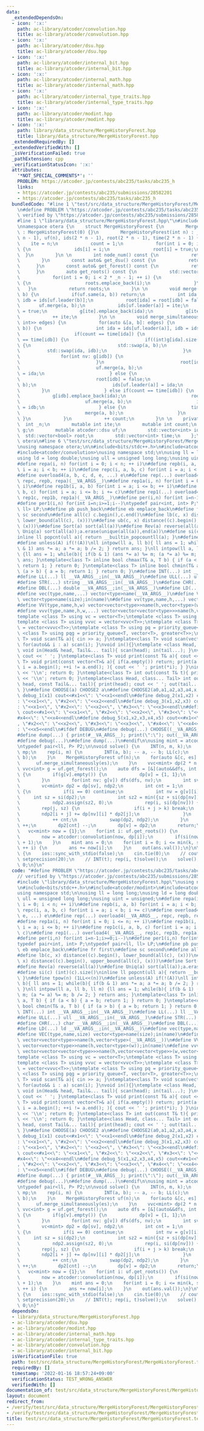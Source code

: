 ```yaml
---
data:
  _extendedDependsOn:
  - icon: ':x:'
    path: ac-library/atcoder/convolution.hpp
    title: ac-library/atcoder/convolution.hpp
  - icon: ':x:'
    path: ac-library/atcoder/dsu.hpp
    title: ac-library/atcoder/dsu.hpp
  - icon: ':x:'
    path: ac-library/atcoder/internal_bit.hpp
    title: ac-library/atcoder/internal_bit.hpp
  - icon: ':x:'
    path: ac-library/atcoder/internal_math.hpp
    title: ac-library/atcoder/internal_math.hpp
  - icon: ':x:'
    path: ac-library/atcoder/internal_type_traits.hpp
    title: ac-library/atcoder/internal_type_traits.hpp
  - icon: ':x:'
    path: ac-library/atcoder/modint.hpp
    title: ac-library/atcoder/modint.hpp
  - icon: ':x:'
    path: library/data_structure/MergeHistoryForest.hpp
    title: library/data_structure/MergeHistoryForest.hpp
  _extendedRequiredBy: []
  _extendedVerifiedWith: []
  _isVerificationFailed: true
  _pathExtension: cpp
  _verificationStatusIcon: ':x:'
  attributes:
    '*NOT_SPECIAL_COMMENTS*': ''
    PROBLEM: https://atcoder.jp/contests/abc235/tasks/abc235_h
    links:
    - https://atcoder.jp/contests/abc235/submissions/28582201
    - https://atcoder.jp/contests/abc235/tasks/abc235_h
  bundledCode: "#line 1 \"test/src/data_structure/MergeHistoryForest/MergeHistoryForest.test.cpp\"\
    \n#define PROBLEM \"https://atcoder.jp/contests/abc235/tasks/abc235_h\"\n\n//\
    \ verified by \"https://atcoder.jp/contests/abc235/submissions/28582201\"\n\n\
    #line 1 \"library/data_structure/MergeHistoryForest.hpp\"\n#include<atcoder/dsu>\n\
    \nnamespace otera {\n    struct MergeHistoryForest {\n        MergeHistoryForest()\
    \ : MergeHistoryForest(0) {}\n        MergeHistoryForest(int n) : _n(n), g(2 *\
    \ n - 1), uf(n), ids(2 * n - 1), root(2 * n - 1), time(2 * n - 1) {\n        \
    \    ite = n;\n            count = 1;\n            for(int i = 0; i < n; ++ i)\
    \ {\n                ids[i] = i;\n                root[i] = true;\n          \
    \  }\n        }\n \n        int node_num() const {\n            return ite;\n\
    \        }\n        const auto& get_dsu() const {\n            return uf;\n  \
    \      }\n        const auto& get_forest() const {\n            return g;\n  \
    \      }\n        auto get_roots() const {\n            std::vector<int> roots;\n\
    \            for(int i = 0; i < 2 * _n - 1; ++ i) {\n                if(root[i])\
    \ {\n                    roots.emplace_back(i);\n                }\n         \
    \   }\n            return roots;\n        }\n \n        void merge(int a, int\
    \ b) {\n            if(uf.same(a, b)) return;\n            int ida = ids[uf.leader(a)],\
    \ idb = ids[uf.leader(b)];\n            root[ida] = root[idb] = false;\n     \
    \       uf.merge(a, b);\n            ids[uf.leader(a)] = ite;\n            root[ite]\
    \ = true;\n            g[ite].emplace_back(ida);\n            g[ite].emplace_back(idb);\n\
    \            ++ ite;\n        }\n \n        void merge_simultaneously(std::vector<std::pair<int,\
    \ int>> edges) {\n            for(auto &[a, b]: edges) {\n                if(!uf.same(a,\
    \ b)) {\n                    int ida = ids[uf.leader(a)], idb = ids[uf.leader(b)];\n\
    \                    if(count == time[ida]) {\n                        if(count\
    \ == time[idb]) {\n                            if((int)g[ida].size() < (int)g[idb].size())\
    \ {\n                                std::swap(a, b);\n                      \
    \          std::swap(ida, idb);\n                            }\n             \
    \               for(int nv: g[idb]) {\n                                g[ida].emplace_back(nv);\n\
    \                            }\n                            root[idb] = false;\n\
    \                            uf.merge(a, b);\n                            ids[uf.leader(a)]\
    \ = ida;\n                        } else {\n                            g[ida].emplace_back(idb);\n\
    \                            root[idb] = false;\n                            uf.merge(a,\
    \ b);\n                            ids[uf.leader(a)] = ida;\n                \
    \        }\n                    } else if(count == time[idb]) {\n            \
    \            g[idb].emplace_back(ida);\n                        root[ida] = false;\n\
    \                        uf.merge(a, b);\n                        ids[uf.leader(a)]\
    \ = idb;\n                    } else {\n                        time[ite] = count;\n\
    \                        merge(a, b);\n                    }\n               \
    \ }\n            }\n            ++ count;\n        }\n \n    private:\n      \
    \  int _n;\n        mutable int ite;\n        mutable int count;\n        std::vector<std::vector<int>>\
    \ g;\n        mutable atcoder::dsu uf;\n        std::vector<int> ids;\n      \
    \  std::vector<bool> root;\n        std::vector<int> time;\n    };\n} // namespace\
    \ otera\n#line 6 \"test/src/data_structure/MergeHistoryForest/MergeHistoryForest.test.cpp\"\
    \nusing namespace otera;\n\n#include<bits/stdc++.h>\n#include<atcoder/modint>\n\
    #include<atcoder/convolution>\nusing namespace std;\n\nusing ll = long long;\n\
    using ld = long double;\nusing ull = unsigned long long;\nusing uint = unsigned;\n\
    #define repa(i, n) for(int i = 0; i < n; ++ i)\n#define repb(i, a, b) for(int\
    \ i = a; i < b; ++ i)\n#define repc(i, a, b, c) for(int i = a; i < b; i += c)\n\
    #define overload4(a, b, c, d, e, ...) e\n#define rep(...) overload4(__VA_ARGS__,\
    \ repc, repb, repa)(__VA_ARGS__)\n#define rep1a(i, n) for(int i = 0; i <= n; ++\
    \ i)\n#define rep1b(i, a, b) for(int i = a; i <= b; ++ i)\n#define rep1c(i, a,\
    \ b, c) for(int i = a; i <= b; i += c)\n#define rep1(...) overload4(__VA_ARGS__,\
    \ rep1c, rep1b, rep1a)(__VA_ARGS__)\n#define per(i,n) for(int i=n-1;i>=0;i--)\n\
    #define per1(i,n) for(int i=n;i>=1;i--)\ntypedef pair<int, int> P;\ntypedef pair<ll,\
    \ ll> LP;\n#define pb push_back\n#define eb emplace_back\n#define fr first\n#define\
    \ sc second\n#define all(c) c.begin(),c.end()\n#define lb(c, x) distance((c).begin(),\
    \ lower_bound(all(c), (x)))\n#define ub(c, x) distance((c).begin(), upper_bound(all(c),\
    \ (x)))\n#define Sort(a) sort(all(a))\n#define Rev(a) reverse(all(a))\n#define\
    \ Uniq(a) sort(all(a));a.erase(unique(all(a)),end(a))\n#define si(c) (int)(c).size()\n\
    inline ll popcnt(ull a){ return __builtin_popcountll(a); }\n#define tpow(n) (1LL<<(n))\n\
    #define unless(A) if(!(A))\nll intpow(ll a, ll b){ ll ans = 1; while(b){ if(b\
    \ & 1) ans *= a; a *= a; b /= 2; } return ans; }\nll intpow(ll a, ll b, ll m)\
    \ {ll ans = 1; while(b){ if(b & 1) (ans *= a) %= m; (a *= a) %= m; b /= 2; } return\
    \ ans; }\ntemplate<class T> inline bool chmax(T& a, T b) { if (a < b) { a = b;\
    \ return 1; } return 0; }\ntemplate<class T> inline bool chmin(T& a, T b) { if\
    \ (a > b) { a = b; return 1; } return 0; }\n#define INT(...) int __VA_ARGS__;in(__VA_ARGS__)\n\
    #define LL(...) ll __VA_ARGS__;in(__VA_ARGS__)\n#define ULL(...) ull __VA_ARGS__;in(__VA_ARGS__)\n\
    #define STR(...) string __VA_ARGS__;in(__VA_ARGS__)\n#define CHR(...) char __VA_ARGS__;in(__VA_ARGS__)\n\
    #define DBL(...) double __VA_ARGS__;in(__VA_ARGS__)\n#define LD(...) ld __VA_ARGS__;in(__VA_ARGS__)\n\
    #define vec(type,name,...) vector<type>name(__VA_ARGS__)\n#define VEC(type,name,size)\
    \ vector<type>name(size);in(name)\n#define vv(type,name,h,...) vector<vector<type>>name(h,vector<type>(__VA_ARGS__))\n\
    #define VV(type,name,h,w) vector<vector<type>>name(h,vector<type>(w));in(name)\n\
    #define vvv(type,name,h,w,...) vector<vector<vector<type>>>name(h,vector<vector<type>>(w,vector<type>(__VA_ARGS__)))\n\
    template <class T> using vc = vector<T>;\ntemplate <class T> using vvc = vector<vc<T>>;\n\
    template <class T> using vvvc = vector<vvc<T>>;\ntemplate <class T> using vvvvc\
    \ = vector<vvvc<T>>;\ntemplate <class T> using pq = priority_queue<T>;\ntemplate\
    \ <class T> using pqg = priority_queue<T, vector<T>, greater<T>>;\ntemplate<class\
    \ T> void scan(T& a){ cin >> a; }\ntemplate<class T> void scan(vector<T>& a){\
    \ for(auto&& i : a) scan(i); }\nvoid in(){}\ntemplate <class Head, class... Tail>\
    \ void in(Head& head, Tail&... tail){ scan(head); in(tail...); }\nvoid print(){\
    \ cout << ' '; }\ntemplate<class T> void print(const T& a){ cout << a; }\ntemplate<class\
    \ T> void print(const vector<T>& a){ if(a.empty()) return; print(a[0]); for(auto\
    \ i = a.begin(); ++i != a.end(); ){ cout << ' '; print(*i); } }\nint out(){ cout\
    \ << '\\n'; return 0; }\ntemplate<class T> int out(const T& t){ print(t); cout\
    \ << '\\n'; return 0; }\ntemplate<class Head, class... Tail> int out(const Head&\
    \ head, const Tail&... tail){ print(head); cout << ' '; out(tail...); return 0;\
    \ }\n#define CHOOSE(a) CHOOSE2 a\n#define CHOOSE2(a0,a1,a2,a3,a4,x,...) x\n#define\
    \ debug_1(x1) cout<<#x1<<\": \"<<x1<<endl\n#define debug_2(x1,x2) cout<<#x1<<\"\
    : \"<<x1<<\", \"#x2<<\": \"<<x2<<endl\n#define debug_3(x1,x2,x3) cout<<#x1<<\"\
    : \"<<x1<<\", \"#x2<<\": \"<<x2<<\", \"#x3<<\": \"<<x3<<endl\n#define debug_4(x1,x2,x3,x4)\
    \ cout<<#x1<<\": \"<<x1<<\", \"#x2<<\": \"<<x2<<\", \"#x3<<\": \"<<x3<<\", \"\
    #x4<<\": \"<<x4<<endl\n#define debug_5(x1,x2,x3,x4,x5) cout<<#x1<<\": \"<<x1<<\"\
    , \"#x2<<\": \"<<x2<<\", \"#x3<<\": \"<<x3<<\", \"#x4<<\": \"<<x4<<\", \"#x5<<\"\
    : \"<<x5<<endl\n#ifdef DEBUG\n#define debug(...) CHOOSE((__VA_ARGS__,debug_5,debug_4,debug_3,debug_2,debug_1,~))(__VA_ARGS__)\n\
    #define dump(...) { print(#__VA_ARGS__); print(\":\"); out(__VA_ARGS__); }\n#else\n\
    #define debug(...)\n#define dump(...)\n#endif\n\nusing mint = atcoder::modint998244353;\n\
    \ntypedef pair<ll, P> P2;\n\nvoid solve() {\n    INT(n, m, k);\n    map<int, vc<P>>\
    \ mp;\n    rep(i, m) {\n        INT(a, b); -- a, -- b; LL(c);\n        mp[c].eb(a,\
    \ b);\n    }\n    MergeHistoryForest uf(n);\n    for(auto &[c, es]: mp) {\n  \
    \      uf.merge_simultaneously(es);\n    }\n    vvc<mint> dp(2 * n - 1);\n   \
    \ vvc<int> g = uf.get_forest();\n    auto dfs = [&](auto&&dfs, int v) -> void\
    \ {\n        if(g[v].empty()) {\n            dp[v] = {1, 1};\n            return;\n\
    \        }\n        for(int nv: g[v]) dfs(dfs, nv);\n        int sv = g[v][0];\n\
    \        vc<mint> dp2 = dp[sv], ndp2;\n        int cnt = 1;\n        rep(i, si(g[v]))\
    \ {\n            if(i == 0) continue;\n            int nv = g[v][i];\n       \
    \     int sz = si(dp2);\n            int sz2 = min({sz + si(dp[nv]) - 1, k + 1});\n\
    \            ndp2.assign(sz2, 0);\n            rep(i, si(dp[nv])) {\n        \
    \        rep(j, sz) {\n                    if(i + j > k) break;\n            \
    \        ndp2[i + j] += dp[nv][i] * dp2[j];\n                }\n            }\n\
    \            ++ cnt;\n            swap(dp2, ndp2);\n        }\n        dp2[1]\
    \ ++;\n        dp2[cnt] --;\n        dp[v] = dp2;\n        return;\n    };\n \
    \   vc<mint> now = {1};\n    for(int i: uf.get_roots()) {\n        dfs(dfs, i);\n\
    \        now = atcoder::convolution(now, dp[i]);\n        if(si(now) > k) now.resize(k\
    \ + 1);\n    }\n    mint ans = 0;\n    for(int i = 0; i <= min(k, si(now) - 1);\
    \ ++ i) {\n        ans += now[i];\n    }\n    out(ans.val());\n}\n\nsigned main()\
    \ {\n    ios::sync_with_stdio(false);\n    cin.tie(0);\n    // cout << fixed <<\
    \ setprecision(20);\n    // INT(t); rep(i, t)solve();\n    solve();\n    return\
    \ 0;\n}\n"
  code: "#define PROBLEM \"https://atcoder.jp/contests/abc235/tasks/abc235_h\"\n\n\
    // verified by \"https://atcoder.jp/contests/abc235/submissions/28582201\"\n\n\
    #include \"library/data_structure/MergeHistoryForest.hpp\"\nusing namespace otera;\n\
    \n#include<bits/stdc++.h>\n#include<atcoder/modint>\n#include<atcoder/convolution>\n\
    using namespace std;\n\nusing ll = long long;\nusing ld = long double;\nusing\
    \ ull = unsigned long long;\nusing uint = unsigned;\n#define repa(i, n) for(int\
    \ i = 0; i < n; ++ i)\n#define repb(i, a, b) for(int i = a; i < b; ++ i)\n#define\
    \ repc(i, a, b, c) for(int i = a; i < b; i += c)\n#define overload4(a, b, c, d,\
    \ e, ...) e\n#define rep(...) overload4(__VA_ARGS__, repc, repb, repa)(__VA_ARGS__)\n\
    #define rep1a(i, n) for(int i = 0; i <= n; ++ i)\n#define rep1b(i, a, b) for(int\
    \ i = a; i <= b; ++ i)\n#define rep1c(i, a, b, c) for(int i = a; i <= b; i +=\
    \ c)\n#define rep1(...) overload4(__VA_ARGS__, rep1c, rep1b, rep1a)(__VA_ARGS__)\n\
    #define per(i,n) for(int i=n-1;i>=0;i--)\n#define per1(i,n) for(int i=n;i>=1;i--)\n\
    typedef pair<int, int> P;\ntypedef pair<ll, ll> LP;\n#define pb push_back\n#define\
    \ eb emplace_back\n#define fr first\n#define sc second\n#define all(c) c.begin(),c.end()\n\
    #define lb(c, x) distance((c).begin(), lower_bound(all(c), (x)))\n#define ub(c,\
    \ x) distance((c).begin(), upper_bound(all(c), (x)))\n#define Sort(a) sort(all(a))\n\
    #define Rev(a) reverse(all(a))\n#define Uniq(a) sort(all(a));a.erase(unique(all(a)),end(a))\n\
    #define si(c) (int)(c).size()\ninline ll popcnt(ull a){ return __builtin_popcountll(a);\
    \ }\n#define tpow(n) (1LL<<(n))\n#define unless(A) if(!(A))\nll intpow(ll a, ll\
    \ b){ ll ans = 1; while(b){ if(b & 1) ans *= a; a *= a; b /= 2; } return ans;\
    \ }\nll intpow(ll a, ll b, ll m) {ll ans = 1; while(b){ if(b & 1) (ans *= a) %=\
    \ m; (a *= a) %= m; b /= 2; } return ans; }\ntemplate<class T> inline bool chmax(T&\
    \ a, T b) { if (a < b) { a = b; return 1; } return 0; }\ntemplate<class T> inline\
    \ bool chmin(T& a, T b) { if (a > b) { a = b; return 1; } return 0; }\n#define\
    \ INT(...) int __VA_ARGS__;in(__VA_ARGS__)\n#define LL(...) ll __VA_ARGS__;in(__VA_ARGS__)\n\
    #define ULL(...) ull __VA_ARGS__;in(__VA_ARGS__)\n#define STR(...) string __VA_ARGS__;in(__VA_ARGS__)\n\
    #define CHR(...) char __VA_ARGS__;in(__VA_ARGS__)\n#define DBL(...) double __VA_ARGS__;in(__VA_ARGS__)\n\
    #define LD(...) ld __VA_ARGS__;in(__VA_ARGS__)\n#define vec(type,name,...) vector<type>name(__VA_ARGS__)\n\
    #define VEC(type,name,size) vector<type>name(size);in(name)\n#define vv(type,name,h,...)\
    \ vector<vector<type>>name(h,vector<type>(__VA_ARGS__))\n#define VV(type,name,h,w)\
    \ vector<vector<type>>name(h,vector<type>(w));in(name)\n#define vvv(type,name,h,w,...)\
    \ vector<vector<vector<type>>>name(h,vector<vector<type>>(w,vector<type>(__VA_ARGS__)))\n\
    template <class T> using vc = vector<T>;\ntemplate <class T> using vvc = vector<vc<T>>;\n\
    template <class T> using vvvc = vector<vvc<T>>;\ntemplate <class T> using vvvvc\
    \ = vector<vvvc<T>>;\ntemplate <class T> using pq = priority_queue<T>;\ntemplate\
    \ <class T> using pqg = priority_queue<T, vector<T>, greater<T>>;\ntemplate<class\
    \ T> void scan(T& a){ cin >> a; }\ntemplate<class T> void scan(vector<T>& a){\
    \ for(auto&& i : a) scan(i); }\nvoid in(){}\ntemplate <class Head, class... Tail>\
    \ void in(Head& head, Tail&... tail){ scan(head); in(tail...); }\nvoid print(){\
    \ cout << ' '; }\ntemplate<class T> void print(const T& a){ cout << a; }\ntemplate<class\
    \ T> void print(const vector<T>& a){ if(a.empty()) return; print(a[0]); for(auto\
    \ i = a.begin(); ++i != a.end(); ){ cout << ' '; print(*i); } }\nint out(){ cout\
    \ << '\\n'; return 0; }\ntemplate<class T> int out(const T& t){ print(t); cout\
    \ << '\\n'; return 0; }\ntemplate<class Head, class... Tail> int out(const Head&\
    \ head, const Tail&... tail){ print(head); cout << ' '; out(tail...); return 0;\
    \ }\n#define CHOOSE(a) CHOOSE2 a\n#define CHOOSE2(a0,a1,a2,a3,a4,x,...) x\n#define\
    \ debug_1(x1) cout<<#x1<<\": \"<<x1<<endl\n#define debug_2(x1,x2) cout<<#x1<<\"\
    : \"<<x1<<\", \"#x2<<\": \"<<x2<<endl\n#define debug_3(x1,x2,x3) cout<<#x1<<\"\
    : \"<<x1<<\", \"#x2<<\": \"<<x2<<\", \"#x3<<\": \"<<x3<<endl\n#define debug_4(x1,x2,x3,x4)\
    \ cout<<#x1<<\": \"<<x1<<\", \"#x2<<\": \"<<x2<<\", \"#x3<<\": \"<<x3<<\", \"\
    #x4<<\": \"<<x4<<endl\n#define debug_5(x1,x2,x3,x4,x5) cout<<#x1<<\": \"<<x1<<\"\
    , \"#x2<<\": \"<<x2<<\", \"#x3<<\": \"<<x3<<\", \"#x4<<\": \"<<x4<<\", \"#x5<<\"\
    : \"<<x5<<endl\n#ifdef DEBUG\n#define debug(...) CHOOSE((__VA_ARGS__,debug_5,debug_4,debug_3,debug_2,debug_1,~))(__VA_ARGS__)\n\
    #define dump(...) { print(#__VA_ARGS__); print(\":\"); out(__VA_ARGS__); }\n#else\n\
    #define debug(...)\n#define dump(...)\n#endif\n\nusing mint = atcoder::modint998244353;\n\
    \ntypedef pair<ll, P> P2;\n\nvoid solve() {\n    INT(n, m, k);\n    map<int, vc<P>>\
    \ mp;\n    rep(i, m) {\n        INT(a, b); -- a, -- b; LL(c);\n        mp[c].eb(a,\
    \ b);\n    }\n    MergeHistoryForest uf(n);\n    for(auto &[c, es]: mp) {\n  \
    \      uf.merge_simultaneously(es);\n    }\n    vvc<mint> dp(2 * n - 1);\n   \
    \ vvc<int> g = uf.get_forest();\n    auto dfs = [&](auto&&dfs, int v) -> void\
    \ {\n        if(g[v].empty()) {\n            dp[v] = {1, 1};\n            return;\n\
    \        }\n        for(int nv: g[v]) dfs(dfs, nv);\n        int sv = g[v][0];\n\
    \        vc<mint> dp2 = dp[sv], ndp2;\n        int cnt = 1;\n        rep(i, si(g[v]))\
    \ {\n            if(i == 0) continue;\n            int nv = g[v][i];\n       \
    \     int sz = si(dp2);\n            int sz2 = min({sz + si(dp[nv]) - 1, k + 1});\n\
    \            ndp2.assign(sz2, 0);\n            rep(i, si(dp[nv])) {\n        \
    \        rep(j, sz) {\n                    if(i + j > k) break;\n            \
    \        ndp2[i + j] += dp[nv][i] * dp2[j];\n                }\n            }\n\
    \            ++ cnt;\n            swap(dp2, ndp2);\n        }\n        dp2[1]\
    \ ++;\n        dp2[cnt] --;\n        dp[v] = dp2;\n        return;\n    };\n \
    \   vc<mint> now = {1};\n    for(int i: uf.get_roots()) {\n        dfs(dfs, i);\n\
    \        now = atcoder::convolution(now, dp[i]);\n        if(si(now) > k) now.resize(k\
    \ + 1);\n    }\n    mint ans = 0;\n    for(int i = 0; i <= min(k, si(now) - 1);\
    \ ++ i) {\n        ans += now[i];\n    }\n    out(ans.val());\n}\n\nsigned main()\
    \ {\n    ios::sync_with_stdio(false);\n    cin.tie(0);\n    // cout << fixed <<\
    \ setprecision(20);\n    // INT(t); rep(i, t)solve();\n    solve();\n    return\
    \ 0;\n}"
  dependsOn:
  - library/data_structure/MergeHistoryForest.hpp
  - ac-library/atcoder/dsu.hpp
  - ac-library/atcoder/modint.hpp
  - ac-library/atcoder/internal_math.hpp
  - ac-library/atcoder/internal_type_traits.hpp
  - ac-library/atcoder/convolution.hpp
  - ac-library/atcoder/internal_bit.hpp
  isVerificationFile: true
  path: test/src/data_structure/MergeHistoryForest/MergeHistoryForest.test.cpp
  requiredBy: []
  timestamp: '2022-01-16 18:57:24+09:00'
  verificationStatus: TEST_WRONG_ANSWER
  verifiedWith: []
documentation_of: test/src/data_structure/MergeHistoryForest/MergeHistoryForest.test.cpp
layout: document
redirect_from:
- /verify/test/src/data_structure/MergeHistoryForest/MergeHistoryForest.test.cpp
- /verify/test/src/data_structure/MergeHistoryForest/MergeHistoryForest.test.cpp.html
title: test/src/data_structure/MergeHistoryForest/MergeHistoryForest.test.cpp
---
```

